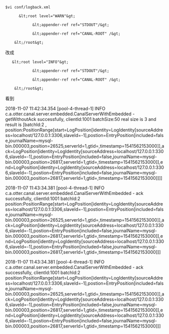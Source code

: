 ```
$vi conf/logback.xml

      &lt;root level="WARN"&gt;

            &lt;appender-ref ref="STDOUT"/&gt;

            &lt;appender-ref ref="CANAL-ROOT" /&gt;

    &lt;/root&gt;
```

改成

```
   &lt;root level="INFO"&gt;

            &lt;appender-ref ref="STDOUT"/&gt;

            &lt;appender-ref ref="CANAL-ROOT" /&gt;

    &lt;/root&gt;
```

看到

2018-11-07 11:42:34.354 \[pool-4-thread-1\] INFO  c.a.otter.canal.server.embedded.CanalServerWithEmbedded - getWithoutAck successfully, clientId:1001 batchSize:50  real size is 3 and result is \[batchId:2 , position:PositionRange\[start=LogPosition\[identity=LogIdentity\[sourceAddress=localhost/127.0.0.1:3306,slaveId=-1\],postion=EntryPosition\[included=false,journalName=mysql-bin.000003,position=26525,serverId=1,gtid=,timestamp=1541562153000\]\],ack=LogPosition\[identity=LogIdentity\[sourceAddress=localhost/127.0.0.1:3306,slaveId=-1\],postion=EntryPosition\[included=false,journalName=mysql-bin.000003,position=26817,serverId=1,gtid=,timestamp=1541562153000\]\],end=LogPosition\[identity=LogIdentity\[sourceAddress=localhost/127.0.0.1:3306,slaveId=-1\],postion=EntryPosition\[included=false,journalName=mysql-bin.000003,position=26817,serverId=1,gtid=,timestamp=1541562153000\]\]\]\]

2018-11-07 11:43:34.381 \[pool-4-thread-1\] INFO  c.a.otter.canal.server.embedded.CanalServerWithEmbedded - ack successfully, clientId:1001 batchId:2 position:PositionRange\[start=LogPosition\[identity=LogIdentity\[sourceAddress=localhost/127.0.0.1:3306,slaveId=-1\],postion=EntryPosition\[included=false,journalName=mysql-bin.000003,position=26525,serverId=1,gtid=,timestamp=1541562153000\]\],ack=LogPosition\[identity=LogIdentity\[sourceAddress=localhost/127.0.0.1:3306,slaveId=-1\],postion=EntryPosition\[included=false,journalName=mysql-bin.000003,position=26817,serverId=1,gtid=,timestamp=1541562153000\]\],end=LogPosition\[identity=LogIdentity\[sourceAddress=localhost/127.0.0.1:3306,slaveId=-1\],postion=EntryPosition\[included=false,journalName=mysql-bin.000003,position=26817,serverId=1,gtid=,timestamp=1541562153000\]\]\]

2018-11-07 11:43:34.381 \[pool-4-thread-1\] INFO  c.a.otter.canal.server.embedded.CanalServerWithEmbedded - ack successfully, clientId:1001 batchId:2 position:PositionRange\[start=LogPosition\[identity=LogIdentity\[sourceAddress=localhost/127.0.0.1:3306,slaveId=-1\],postion=EntryPosition\[included=false,journalName=mysql-bin.000003,position=26525,serverId=1,gtid=,timestamp=1541562153000\]\],ack=LogPosition\[identity=LogIdentity\[sourceAddress=localhost/127.0.0.1:3306,slaveId=-1\],postion=EntryPosition\[included=false,journalName=mysql-bin.000003,position=26817,serverId=1,gtid=,timestamp=1541562153000\]\],end=LogPosition\[identity=LogIdentity\[sourceAddress=localhost/127.0.0.1:3306,slaveId=-1\],postion=EntryPosition\[included=false,journalName=mysql-bin.000003,position=26817,serverId=1,gtid=,timestamp=1541562153000\]\]\]

